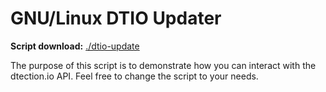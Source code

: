 # GNU/Linux DTIO Updater

**Script download:** [./dtio-update](https://raw.githubusercontent.com/3CORESec/dtio-kb/master/client/linux/dtio-update)

The purpose of this script is to demonstrate how you can interact with the dtection.io API. Feel free to change the script to your needs.
